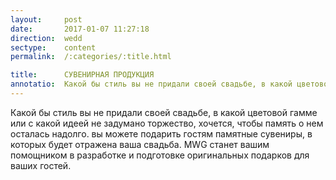 ```yaml
---
layout:     post
date:       2017-01-07 11:27:18
direction:  wedd
sectype:    content
permalink:  /:categories/:title.html

title:      СУВЕНИРНАЯ ПРОДУКЦИЯ            
annotatio:  Какой бы стиль вы не придали своей свадьбе, в какой цветовой гамме или с какой идеей не задумано торжество, хочется, чтобы память о нем осталась надолго. вы можете подарить гостям памятные сувениры, в которых будет отражена ваша свадьба. MWG станет вашим помощником в разработке и подготовке оригинальных подарков для ваших гостей. 
---
```


Какой бы стиль вы не придали своей свадьбе, в какой цветовой гамме или с какой идеей не задумано торжество, хочется, чтобы память о нем осталась надолго. вы можете подарить гостям памятные сувениры, в которых будет отражена ваша свадьба. MWG станет вашим помощником в разработке и подготовке оригинальных подарков для ваших гостей. 